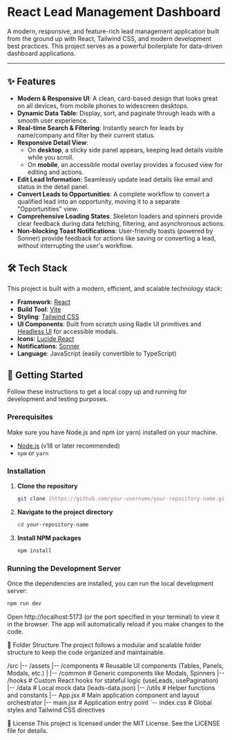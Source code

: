# React Lead Management Dashboard

A modern, responsive, and feature-rich lead management application built from the ground up with React, Tailwind CSS, and modern development best practices. This project serves as a powerful boilerplate for data-driven dashboard applications.

---

## ✨ Features

- **Modern & Responsive UI**: A clean, card-based design that looks great on all devices, from mobile phones to widescreen desktops.
- **Dynamic Data Table**: Display, sort, and paginate through leads with a smooth user experience.
- **Real-time Search & Filtering**: Instantly search for leads by name/company and filter by their current status.
- **Responsive Detail View**:
  - On **desktop**, a sticky side panel appears, keeping lead details visible while you scroll.
  - On **mobile**, an accessible modal overlay provides a focused view for editing and actions.
- **Edit Lead Information**: Seamlessly update lead details like email and status in the detail panel.
- **Convert Leads to Opportunities**: A complete workflow to convert a qualified lead into an opportunity, moving it to a separate "Opportunities" view.
- **Comprehensive Loading States**: Skeleton loaders and spinners provide clear feedback during data fetching, filtering, and asynchronous actions.
- **Non-blocking Toast Notifications**: User-friendly toasts (powered by Sonner) provide feedback for actions like saving or converting a lead, without interrupting the user's workflow.

## 🛠️ Tech Stack

This project is built with a modern, efficient, and scalable technology stack:

- **Framework**: [React](https://reactjs.org/)
- **Build Tool**: [Vite](https://vitejs.dev/)
- **Styling**: [Tailwind CSS](https://tailwindcss.com/)
- **UI Components**: Built from scratch using Radix UI primitives and [Headless UI](https://headlessui.com/) for accessible modals.
- **Icons**: [Lucide React](https://lucide.dev/)
- **Notifications**: [Sonner](https://sonner.emilkowal.ski/)
- **Language**: JavaScript (easily convertible to TypeScript)

## 🚀 Getting Started

Follow these instructions to get a local copy up and running for development and testing purposes.

### Prerequisites

Make sure you have Node.js and npm (or yarn) installed on your machine.
- [Node.js](https://nodejs.org/) (v18 or later recommended)
- `npm` or `yarn`

### Installation

1.  **Clone the repository**
    ```sh
    git clone [https://github.com/your-username/your-repository-name.git](https://github.com/your-username/your-repository-name.git)
    ```
2.  **Navigate to the project directory**
    ```sh
    cd your-repository-name
    ```
3.  **Install NPM packages**
    ```sh
    npm install
    ```

### Running the Development Server

Once the dependencies are installed, you can run the local development server:

```sh
npm run dev
```
Open http://localhost:5173 (or the port specified in your terminal) to view it in the browser. The app will automatically reload if you make changes to the code.

📁 Folder Structure
The project follows a modular and scalable folder structure to keep the code organized and maintainable.

/src
|-- /assets
|-- /components         # Reusable UI components (Tables, Panels, Modals, etc.)
|   |-- /common         # Generic components like Modals, Spinners
|-- /hooks              # Custom React hooks for stateful logic (useLeads, usePagination)
|-- /data               # Local mock data (leads-data.json)
|-- /utils              # Helper functions and constants
|-- App.jsx             # Main application component and layout orchestrator
|-- main.jsx            # Application entry point
`-- index.css           # Global styles and Tailwind CSS directives

📄 License
This project is licensed under the MIT License. See the LICENSE file for details.
